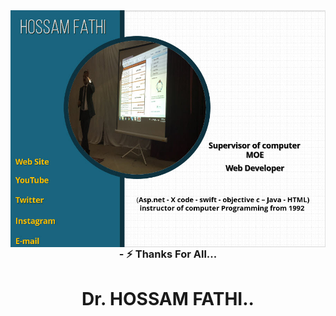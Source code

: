 

<img align="left" alt="codeSTACKr's Github Stats" src="https://github.com/Hossamfathi050/Git_Gj1/blob/master/hossamfathi2.jpg?raw=true" />
<br>
<center>
    <h3>
- ⚡ Thanks For All...
        </h3>
      <h1>
Dr. HOSSAM  FATHI..
        </h1>
</center>
